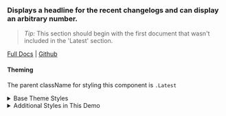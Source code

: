 ### Displays a headline for the recent changelogs and can display an arbitrary number.

> _Tip:_ This section should begin with the first document that wasn't included in the 'Latest' section.

[Full Docs](https://laughing-train-834032fc.pages.github.io/?path=/docs/components-recent) | [Github](https://github.com/pinpt/react/tree/master/src/components/Recent)

#### Theming

The parent className for styling this component is `.Latest`

<details>
	<summary>Base Theme Styles</summary>

```css
.Latest {
	display: flex;
	padding: 1rem;
}

.Latest .heading {
	margin-bottom: 0;
	margin-right: 3rem;
	width: 25%;
	min-width: 150px;
}

.Latest .container {
	display: flex;
	column-gap: 1rem;
}
```

</details>

<details>
	<summary>Additional Styles in This Demo</summary>

```css
.Latest {
	background-color: #292135;
}

.Latest .heading {
	color: #faf9f9;
}
```

</details>
